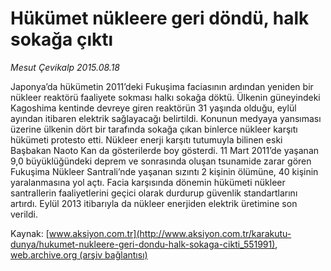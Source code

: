 # Hükümet nükleere geri döndü, halk sokağa çıktı

*Mesut Çevikalp 2015.08.18*

<div class="pNewsDetailMainContent ctx_content" itemprop="articleBody">
 <p>
  Japonya’da hükümetin 2011’deki Fukuşima faciasının ardından yeniden bir nükleer reaktörü faaliyete sokması halkı sokağa döktü. Ülkenin güneyindeki Kagoshima kentinde devreye giren reaktörün 31 yaşında olduğu, eylül ayından itibaren elektrik sağlayacağı belirtildi. Konunun medyaya yansıması üzerine ülkenin dört bir tarafında sokağa çıkan binlerce nükleer karşıtı hükümeti protesto etti. Nükleer enerji karşıtı tutumuyla bilinen eski Başbakan Naoto Kan da gösterilerde boy gösterdi. 11 Mart 2011’de yaşanan 9,0 büyüklüğündeki deprem ve sonrasında oluşan tsunamide zarar gören Fukuşima Nükleer Santrali’nde yaşanan sızıntı 2 kişinin ölümüne, 40 kişinin yaralanmasına yol açtı. Facia karşısında dönemin hükümeti nükleer santrallerin faaliyetlerini geçici olarak durdurup güvenlik standartlarını artırdı. Eylül 2013 itibarıyla da nükleer enerjiden elektrik üretimine son verildi.
 </p>
</div>


Kaynak: [www.aksiyon.com.tr](http://www.aksiyon.com.tr/karakutu-dunya/hukumet-nukleere-geri-dondu-halk-sokaga-cikti_551991), [web.archive.org (arşiv bağlantısı)](http://web.archive.org/web/20151216212702/http://www.aksiyon.com.tr/karakutu-dunya/hukumet-nukleere-geri-dondu-halk-sokaga-cikti_551991)
